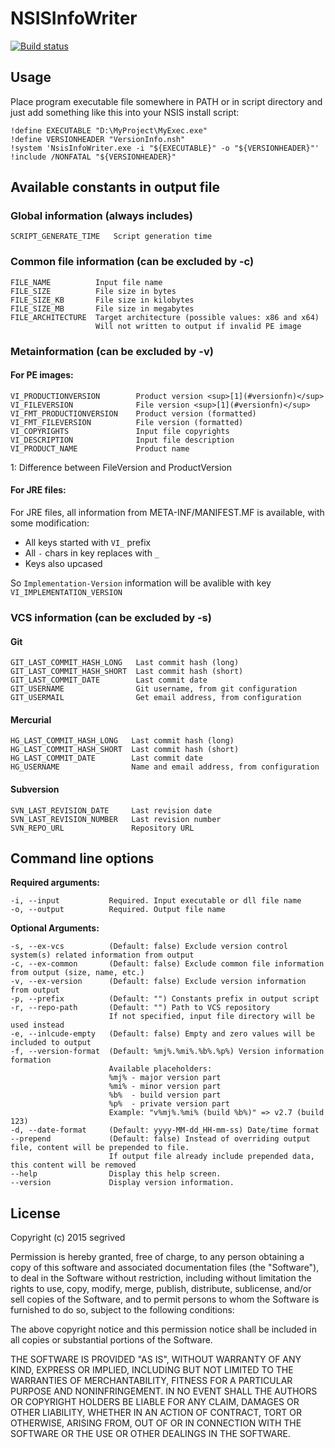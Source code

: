 # NSISInfoWriter #

[![Build status](https://ci.appveyor.com/api/projects/status/iv8ty8mctn0r5q6s?svg=true)](https://ci.appveyor.com/project/segrived/nsisinfowriter)

## Usage
Place program executable file somewhere in PATH or in script directory and just add something like this into your NSIS install script:
```nsis
!define EXECUTABLE "D:\MyProject\MyExec.exe"
!define VERSIONHEADER "VersionInfo.nsh"
!system 'NsisInfoWriter.exe -i "${EXECUTABLE}" -o "${VERSIONHEADER}"'
!include /NONFATAL "${VERSIONHEADER}"
```


## Available constants in output file

### Global information (always includes)
```
SCRIPT_GENERATE_TIME   Script generation time
```

### Common file information (can be excluded by -c)
```
FILE_NAME          Input file name
FILE_SIZE          File size in bytes
FILE_SIZE_KB       File size in kilobytes
FILE_SIZE_MB       File size in megabytes
FILE_ARCHITECTURE  Target architecture (possible values: x86 and x64)
                   Will not written to output if invalid PE image
```

### Metainformation (can be excluded by -v)

#### For PE images:
```
VI_PRODUCTIONVERSION        Product version <sup>[1](#versionfn)</sup>
VI_FILEVERSION              File version <sup>[1](#versionfn)</sup>
VI_FMT_PRODUCTIONVERSION    Product version (formatted)
VI_FMT_FILEVERSION          File version (formatted)
VI_COPYRIGHTS               Input file copyrights
VI_DESCRIPTION              Input file description
VI_PRODUCT_NAME             Product name
```
<a name="versionfn">1</a>: Difference between FileVersion and ProductVersion

#### For JRE files:
For JRE files, all information from META-INF/MANIFEST.MF is available, with some modification:
- All keys started with ```VI_``` prefix
- All ```-``` chars in key replaces with ```_```
- Keys also upcased

So ```Implementation-Version``` information will be avalible with key ```VI_IMPLEMENTATION_VERSION```

### VCS information  (can be excluded by -s)

#### Git
```
GIT_LAST_COMMIT_HASH_LONG   Last commit hash (long)
GIT_LAST_COMMIT_HASH_SHORT  Last commit hash (short)
GIT_LAST_COMMIT_DATE        Last commit date
GIT_USERNAME                Git username, from git configuration
GIT_USERMAIL                Get email address, from configuration
```

#### Mercurial
```
HG_LAST_COMMIT_HASH_LONG   Last commit hash (long)
HG_LAST_COMMIT_HASH_SHORT  Last commit hash (short)
HG_LAST_COMMIT_DATE        Last commit date
HG_USERNAME                Name and email address, from configuration
```

#### Subversion
```
SVN_LAST_REVISION_DATE     Last revision date
SVN_LAST_REVISION_NUMBER   Last revision number
SVN_REPO_URL               Repository URL
```

## Command line options
**Required arguments:**
```
-i, --input           Required. Input executable or dll file name
-o, --output          Required. Output file name
```

**Optional Arguments:**
```
-s, --ex-vcs          (Default: false) Exclude version control system(s) related information from output
-c, --ex-common       (Default: false) Exclude common file information from output (size, name, etc.)
-v, --ex-version      (Default: false) Exclude version information from output
-p, --prefix          (Default: "") Constants prefix in output script
-r, --repo-path       (Default: "") Path to VCS repository
                      If not specified, input file directory will be used instead
-e, --inlcude-empty   (Default: false) Empty and zero values will be included to output
-f, --version-format  (Default: %mj%.%mi%.%b%.%p%) Version information formation
                      Available placeholders:
                      %mj% - major version part
                      %mi% - minor version part
                      %b%  - build version part
                      %p%  - private version part
                      Example: "v%mj%.%mi% (build %b%)" => v2.7 (build 123)
-d, --date-format     (Default: yyyy-MM-dd_HH-mm-ss) Date/time format
--prepend             (Default: false) Instead of overriding output file, content will be prepended to file.
                      If output file already include prepended data, this content will be removed
--help                Display this help screen.
--version             Display version information.
```

## License

Copyright (c) 2015 segrived

Permission is hereby granted, free of charge, to any person obtaining a copy of this software and associated documentation files (the "Software"), to deal in the Software without restriction, including without limitation the rights to use, copy, modify, merge, publish, distribute, sublicense, and/or sell copies of the Software, and to permit persons to whom the Software is furnished to do so, subject to the following conditions:

The above copyright notice and this permission notice shall be included in all copies or substantial portions of the Software.

THE SOFTWARE IS PROVIDED "AS IS", WITHOUT WARRANTY OF ANY KIND, EXPRESS OR IMPLIED, INCLUDING BUT NOT LIMITED TO THE WARRANTIES OF MERCHANTABILITY, FITNESS FOR A PARTICULAR PURPOSE AND NONINFRINGEMENT. IN NO EVENT SHALL THE AUTHORS OR COPYRIGHT HOLDERS BE LIABLE FOR ANY CLAIM, DAMAGES OR OTHER LIABILITY, WHETHER IN AN ACTION OF CONTRACT, TORT OR OTHERWISE, ARISING FROM, OUT OF OR IN CONNECTION WITH THE SOFTWARE OR THE USE OR OTHER DEALINGS IN THE SOFTWARE.